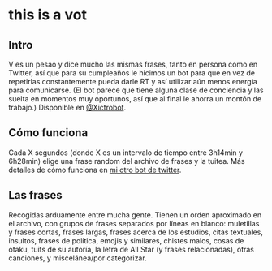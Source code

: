 # this is a vot

## Intro
V es un pesao y dice mucho las mismas frases, tanto en persona como en Twitter, así que para su cumpleaños le hicimos un bot para que en vez de repetirlas constantemente pueda darle RT y así utilizar aún menos energía para comunicarse. (El bot parece que tiene alguna clase de conciencia y las suelta en momentos muy oportunos, así que al final le ahorra un montón de trabajo.)
Disponible en [@Xictrobot](https://twitter.com/xictrobot).

## Cómo funciona
Cada X segundos (donde X es un intervalo de tiempo entre 3h14min y 6h28min) elige una frase random del archivo de frases y la tuitea. Más detalles de cómo funciona en [mi otro bot de twitter](https://github.com/heyslide/loscampsbot).

## Las frases
Recogidas arduamente entre mucha gente. Tienen un orden aproximado en el archivo, con grupos de frases separados por líneas en blanco: muletillas y frases cortas, frases largas, frases acerca de los estudios, citas textuales, insultos, frases de política, emojis y similares, chistes malos, cosas de otaku, tuits de su autoría, la letra de All Star (y frases relacionadas), otras canciones, y miscelánea/por categorizar.
